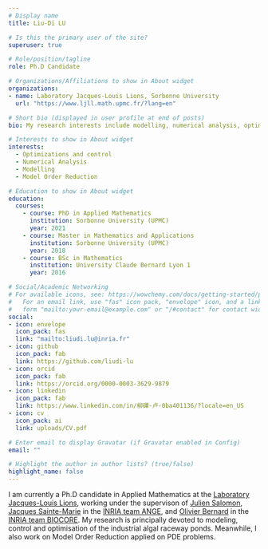 ```yaml
---
# Display name
title: Liu-Di LU

# Is this the primary user of the site?
superuser: true

# Role/position/tagline
role: Ph.D Candidate

# Organizations/Affiliations to show in About widget
organizations:
- name: Laboratory Jacques-Louis Lions, Sorbonne University
  url: "https://www.ljll.math.upmc.fr/?lang=en"

# Short bio (displayed in user profile at end of posts)
bio: My research interests include modelling, numerical analysis, optimization and control.

# Interests to show in About widget
interests: 
  - Optimizations and control
  - Numerical Analysis
  - Modelling
  - Model Order Reduction

# Education to show in About widget
education:
  courses:
    - course: PhD in Applied Mathematics
      institution: Sorbonne University (UPMC)
      year: 2021
    - course: Master in Mathematics and Applications
      institution: Sorbonne University (UPMC)
      year: 2018
    - course: BSc in Mathematics
      institution: University Claude Bernard Lyon 1
      year: 2016

# Social/Academic Networking
# For available icons, see: https://wowchemy.com/docs/getting-started/page-builder/#icons
#   For an email link, use "fas" icon pack, "envelope" icon, and a link in the
#   form "mailto:your-email@example.com" or "/#contact" for contact widget.
social:
- icon: envelope
  icon_pack: fas
  link: "mailto:liudi.lu@inria.fr"
- icon: github
  icon_pack: fab
  link: https://github.com/liudi-lu
- icon: orcid
  icon_pack: fab
  link: https://orcid.org/0000-0003-3629-9879
- icon: linkedin
  icon_pack: fab
  link: https://www.linkedin.com/in/柳磾-卢-0ba401136/?locale=en_US
- icon: cv
  icon_pack: ai
  link: uploads/CV.pdf

# Enter email to display Gravatar (if Gravatar enabled in Config)
email: ""

# Highlight the author in author lists? (true/false)
highlight_name: false
---
```


I am currently a Ph.D candidate in Applied Mathematics at the [Laboratory Jacques-Louis Lions](https://www.ljll.math.upmc.fr/?lang=en), working under the supervison of [Julien Salomon](https://who.rocq.inria.fr/Julien.Salomon/index.php), [Jacques Sainte-Marie](https://team.inria.fr/ange/team-members/jacques-sainte-marie/) in the [INRIA team ANGE](https://team.inria.fr/ange/), and [Olivier Bernard](http://www-sop.inria.fr/members/Olivier.Bernard/) in the [INRIA team BIOCORE](https://team.inria.fr/biocore/). My research is principally devoted to modeling, control and optimisation of the industrial algal raceway ponds. Meanwhile, I also work on Model Order Reduction applied on PDE problems.
